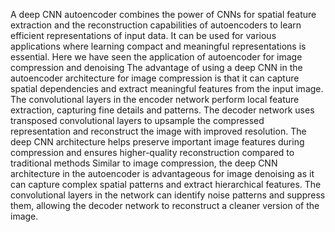 A deep CNN autoencoder combines the power of CNNs for spatial feature extraction and the reconstruction capabilities of autoencoders to learn efficient representations of input data. It can be used for various applications where learning compact and meaningful representations is essential. Here we have seen the application  of autoencoder for image compression and denoising
The advantage of using a deep CNN in the autoencoder architecture for image compression is that it can capture spatial dependencies and extract meaningful features from the input image. The convolutional layers in the encoder network perform local feature extraction, capturing fine details and patterns. The decoder network uses transposed convolutional layers to upsample the compressed representation and reconstruct the image with improved resolution. The deep CNN architecture helps preserve important image features during compression and ensures higher-quality reconstruction compared to traditional methods
Similar to image compression, the deep CNN architecture in the autoencoder is advantageous for image denoising as it can capture complex spatial patterns and extract hierarchical features. The convolutional layers in the network can identify noise patterns and suppress them, allowing the decoder network to reconstruct a cleaner version of the image.
